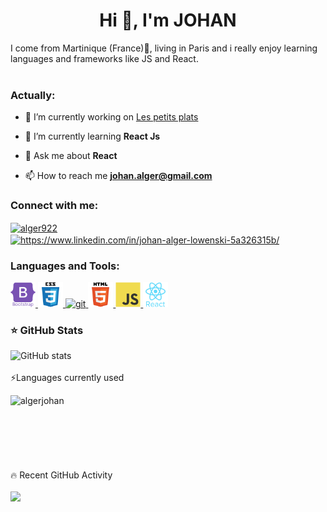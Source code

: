 
<h1 align="center">Hi 👋, I'm JOHAN</h1>

I come from Martinique (France)🌴, living in Paris and i really enjoy learning languages and frameworks like JS and React.
<br/>
<br/>
<h3>Actually:</h3>

- 🔭 I’m currently working on [Les petits plats](https://algerjohan.github.io/Les-Petits-Plats/)

- 🌱 I’m currently learning **React Js**

- 💬 Ask me about **React**

- 📫 How to reach me **johan.alger@gmail.com**

<h3 align="left">Connect with me:</h3>
<p align="left">
<a href="https://twitter.com/alger922" target="blank"><img align="center" src="https://raw.githubusercontent.com/rahuldkjain/github-profile-readme-generator/master/src/images/icons/Social/twitter.svg" alt="alger922" height="30" width="40" /></a>
<a href="https://www.linkedin.com/in/johan-alger-lowenski-5a326315b/" target="blank"><img align="center" src="https://raw.githubusercontent.com/rahuldkjain/github-profile-readme-generator/master/src/images/icons/Social/linked-in-alt.svg" alt="https://www.linkedin.com/in/johan-alger-lowenski-5a326315b/" height="30" width="40" /></a>
</p>

<h3 align="left">Languages and Tools:</h3>
<p align="left"> <a href="https://getbootstrap.com" target="_blank" rel="noreferrer"> <img src="https://raw.githubusercontent.com/devicons/devicon/master/icons/bootstrap/bootstrap-plain-wordmark.svg" alt="bootstrap" width="40" height="40"/> </a> <a href="https://www.w3schools.com/css/" target="_blank" rel="noreferrer"> <img src="https://raw.githubusercontent.com/devicons/devicon/master/icons/css3/css3-original-wordmark.svg" alt="css3" width="40" height="40"/> </a> <a href="https://git-scm.com/" target="_blank" rel="noreferrer"> <img src="https://www.vectorlogo.zone/logos/git-scm/git-scm-icon.svg" alt="git" width="40" height="40"/> </a> <a href="https://www.w3.org/html/" target="_blank" rel="noreferrer"> <img src="https://raw.githubusercontent.com/devicons/devicon/master/icons/html5/html5-original-wordmark.svg" alt="html5" width="40" height="40"/> </a> <a href="https://developer.mozilla.org/en-US/docs/Web/JavaScript" target="_blank" rel="noreferrer"> <img src="https://raw.githubusercontent.com/devicons/devicon/master/icons/javascript/javascript-original.svg" alt="javascript" width="40" height="40"/> </a> <a href="https://reactjs.org/" target="_blank" rel="noreferrer"> <img src="https://raw.githubusercontent.com/devicons/devicon/master/icons/react/react-original-wordmark.svg" alt="react" width="40" height="40"/> </a> </p>


### ⭐ GitHub Stats

![GitHub stats](https://github-readme-stats.vercel.app/api?username=AlgerJohan&show_icons=true&theme=algolia)
<br/>
<br/>
⚡Languages currently used
<p><img align="left" src="https://github-readme-stats.vercel.app/api/top-langs?username=algerjohan&show_icons=true&locale=en&layout=compact&theme=algolia" alt="algerjohan" /></p>
<br/>
<br/>
<br/>
<br/>
<br/>
<br/>
<br/>
🔥 Recent GitHub Activity
<br/>
<br/>
<a href="https://algerjohan.github.io/Les-Petits-Plats/">
  
  <img align="left" src="https://github-readme-stats.vercel.app/api/pin/?username=AlgerJohan&show_icons=true&theme=algolia&repo=Les-Petits-Plats" />
</a>

